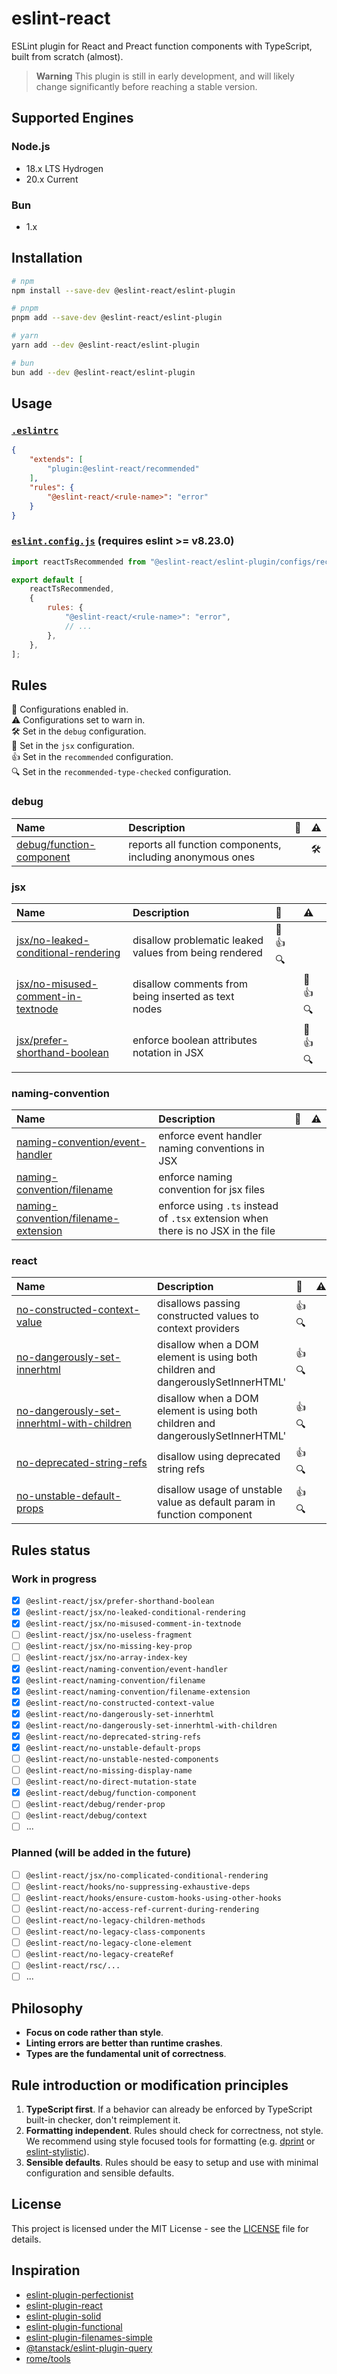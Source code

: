 # eslint-react

ESLint plugin for React and Preact function components with TypeScript, built from scratch (almost).

> **Warning**
> This plugin is still in early development, and will likely change significantly before reaching a stable version.

## Supported Engines

### Node.js

- 18.x LTS Hydrogen
- 20.x Current

### Bun

- 1.x

## Installation

```bash
# npm
npm install --save-dev @eslint-react/eslint-plugin

# pnpm
pnpm add --save-dev @eslint-react/eslint-plugin

# yarn
yarn add --dev @eslint-react/eslint-plugin

# bun
bun add --dev @eslint-react/eslint-plugin
```

## Usage

### [`.eslintrc`](https://eslint.org/docs/latest/use/configure/configuration-files)

```json
{
    "extends": [
        "plugin:@eslint-react/recommended"
    ],
    "rules": {
        "@eslint-react/<rule-name>": "error"
    }
}
```

### [`eslint.config.js`](https://eslint.org/docs/latest/use/configure/configuration-files-new) (requires eslint >= v8.23.0)

```js
import reactTsRecommended from "@eslint-react/eslint-plugin/configs/recommended";

export default [
    reactTsRecommended,
    {
        rules: {
            "@eslint-react/<rule-name>": "error",
            // ...
        },
    },
];
```

## Rules

<!-- begin auto-generated rules list -->

💼 Configurations enabled in.\
⚠️ Configurations set to warn in.\
🛠️ Set in the `debug` configuration.\
🎨 Set in the `jsx` configuration.\
👍 Set in the `recommended` configuration.\
🔍 Set in the `recommended-type-checked` configuration.

### debug

| Name                                                                                      | Description                                               | 💼 | ⚠️  |
| :---------------------------------------------------------------------------------------- | :-------------------------------------------------------- | :- | :- |
| [debug/function-component](packages/eslint-plugin/docs/rules/debug/function-component.md) | reports all function components, including anonymous ones |    | 🛠️  |

### jsx

| Name                                                                                                            | Description                                            | 💼       | ⚠️        |
| :-------------------------------------------------------------------------------------------------------------- | :----------------------------------------------------- | :------- | :------- |
| [jsx/no-leaked-conditional-rendering](packages/eslint-plugin/docs/rules/jsx/no-leaked-conditional-rendering.md) | disallow problematic leaked values from being rendered | 🎨 👍 🔍 |          |
| [jsx/no-misused-comment-in-textnode](packages/eslint-plugin/docs/rules/jsx/no-misused-comment-in-textnode.md)   | disallow comments from being inserted as text nodes    |          | 🎨 👍 🔍 |
| [jsx/prefer-shorthand-boolean](packages/eslint-plugin/docs/rules/jsx/prefer-shorthand-boolean.md)               | enforce boolean attributes notation in JSX             |          | 🎨 👍 🔍 |

### naming-convention

| Name                                                                                                              | Description                                                                      | 💼 | ⚠️  |
| :---------------------------------------------------------------------------------------------------------------- | :------------------------------------------------------------------------------- | :- | :- |
| [naming-convention/event-handler](packages/eslint-plugin/docs/rules/naming-convention/event-handler.md)           | enforce event handler naming conventions in JSX                                  |    |    |
| [naming-convention/filename](packages/eslint-plugin/docs/rules/naming-convention/filename.md)                     | enforce naming convention for jsx files                                          |    |    |
| [naming-convention/filename-extension](packages/eslint-plugin/docs/rules/naming-convention/filename-extension.md) | enforce using `.ts` instead of `.tsx` extension when there is no JSX in the file |    |    |

### react

| Name                                                                                                                          | Description                                                                     | 💼    | ⚠️  |
| :---------------------------------------------------------------------------------------------------------------------------- | :------------------------------------------------------------------------------ | :---- | :- |
| [no-constructed-context-value](packages/eslint-plugin/docs/rules/no-constructed-context-value.md)                             | disallows passing constructed values to context providers                       | 👍 🔍 |    |
| [no-dangerously-set-innerhtml](packages/eslint-plugin/docs/rules/no-dangerously-set-innerhtml.md)                             | disallow when a DOM element is using both children and dangerouslySetInnerHTML' | 👍 🔍 |    |
| [no-dangerously-set-innerhtml-with-children](packages/eslint-plugin/docs/rules/no-dangerously-set-innerhtml-with-children.md) | disallow when a DOM element is using both children and dangerouslySetInnerHTML' | 👍 🔍 |    |
| [no-deprecated-string-refs](packages/eslint-plugin/docs/rules/no-deprecated-string-refs.md)                                   | disallow using deprecated string refs                                           | 👍 🔍 |    |
| [no-unstable-default-props](packages/eslint-plugin/docs/rules/no-unstable-default-props.md)                                   | disallow usage of unstable value as default param in function component         | 👍 🔍 |    |

<!-- end auto-generated rules list -->

## Rules status

### Work in progress

- [x] `@eslint-react/jsx/prefer-shorthand-boolean`
- [x] `@eslint-react/jsx/no-leaked-conditional-rendering`
- [x] `@eslint-react/jsx/no-misused-comment-in-textnode`
- [ ] `@eslint-react/jsx/no-useless-fragment`
- [ ] `@eslint-react/jsx/no-missing-key-prop`
- [ ] `@eslint-react/jsx/no-array-index-key`
- [x] `@eslint-react/naming-convention/event-handler`
- [x] `@eslint-react/naming-convention/filename`
- [x] `@eslint-react/naming-convention/filename-extension`
- [x] `@eslint-react/no-constructed-context-value`
- [x] `@eslint-react/no-dangerously-set-innerhtml`
- [x] `@eslint-react/no-dangerously-set-innerhtml-with-children`
- [x] `@eslint-react/no-deprecated-string-refs`
- [x] `@eslint-react/no-unstable-default-props`
- [ ] `@eslint-react/no-unstable-nested-components`
- [ ] `@eslint-react/no-missing-display-name`
- [ ] `@eslint-react/no-direct-mutation-state`
- [x] `@eslint-react/debug/function-component`
- [ ] `@eslint-react/debug/render-prop`
- [ ] `@eslint-react/debug/context`
- [ ] ...

### Planned (will be added in the future)

- [ ] `@eslint-react/jsx/no-complicated-conditional-rendering`
- [ ] `@eslint-react/hooks/no-suppressing-exhaustive-deps`
- [ ] `@eslint-react/hooks/ensure-custom-hooks-using-other-hooks`
- [ ] `@eslint-react/no-access-ref-current-during-rendering`
- [ ] `@eslint-react/no-legacy-children-methods`
- [ ] `@eslint-react/no-legacy-class-components`
- [ ] `@eslint-react/no-legacy-clone-element`
- [ ] `@eslint-react/no-legacy-createRef`
- [ ] `@eslint-react/rsc/...`
- [ ] ...

## Philosophy

- **Focus on code rather than style**.
- **Linting errors are better than runtime crashes**.
- **Types are the fundamental unit of correctness**.

## Rule introduction or modification principles

1. **TypeScript first**. If a behavior can already be enforced by TypeScript built-in checker, don't reimplement it.
2. **Formatting independent**. Rules should check for correctness, not style. We recommend using style focused tools for formatting (e.g. [dprint](https://dprint.dev/) or [eslint-stylistic](https://github.com/eslint-stylistic/eslint-stylistic)).
3. **Sensible defaults**. Rules should be easy to setup and use with minimal configuration and sensible defaults.

## License

This project is licensed under the MIT License - see the [LICENSE](LICENSE) file for details.

## Inspiration

- [eslint-plugin-perfectionist](https://github.com/azat-io/eslint-plugin-perfectionist)
- [eslint-plugin-react](https://github.com/jsx-eslint/eslint-plugin-react)
- [eslint-plugin-solid](https://github.com/solidjs-community/eslint-plugin-solid)
- [eslint-plugin-functional](https://github.com/eslint-functional/eslint-plugin-functional)
- [eslint-plugin-filenames-simple](https://github.com/epaew/eslint-plugin-filenames-simple)
- [@tanstack/eslint-plugin-query](https://github.com/TanStack/query/tree/main/packages/eslint-plugin-query)
- [rome/tools](https://github.com/rome/tools)

